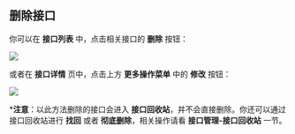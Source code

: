 ## 删除接口
你可以在 **接口列表** 中，点击相关接口的 **删除** 按钮：

![](http://data.eolinker.com/course/yEmwV7f8934c3f8f8397dc2a1104ac731a9a8ba1e31bda4)

或者在 **接口详情** 页中，点击上方 **更多操作菜单** 中的 **修改** 按钮：

![](http://data.eolinker.com/course/fGJBjYqf014127eddea477e4c27d627caf00a0b69ce195c)

***注意**：以此方法删除的接口会进入 **接口回收站**，并不会直接删除。你还可以通过接口回收站进行 **找回** 或者 **彻底删除**，相关操作请看 **接口管理-接口回收站** 一节。